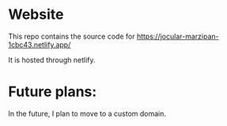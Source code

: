 # Website
This repo contains the source code for https://jocular-marzipan-1cbc43.netlify.app/ 

It is hosted through netlify.


# Future plans:
In the future, I plan to move to a custom domain.
